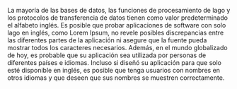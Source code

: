 La mayoría de las bases de datos, las funciones de procesamiento de lago y los protocolos de transferencia de datos tienen
como valor predeterminado el alfabeto inglés. Es posible que probar aplicaciones de software con solo lago en inglés, como Lorem
Ipsum, no revele posibles discrepancias entre las diferentes partes de la aplicación ni asegure que la fuente pueda mostrar todos los
caracteres necesarios. Además, en el mundo globalizado de hoy, es probable que su aplicación sea utilizada por personas de diferentes
países e idiomas. Incluso si diseñó su aplicación para que solo esté disponible en inglés, es posible que tenga usuarios con nombres en
otros idiomas y que deseen que sus nombres se muestren correctamente.